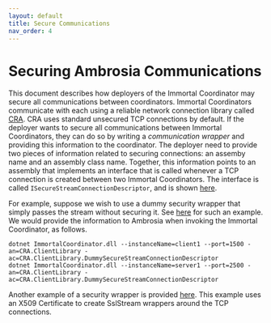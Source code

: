 ```yaml
---
layout: default
title: Secure Communications
nav_order: 4
---
```

# Securing Ambrosia Communications

This document describes how deployers of the Immortal Coordinator may secure all communications between coordinators. Immortal
Coordinators communicate with each using a reliable network connection library called [CRA](https://github.com/Microsoft/CRA).
CRA uses standard unsecured TCP connections by default. If the deployer wants to secure all communications between Immortal 
Coordinators, they can do so by writing a _communication wrapper_ and providing this information to the coordinator. The deployer
need to provide two pieces of information related to securing connections: an assemby name and an assembly class name. Together, 
this information points to an assembly that implements an interface that is called whenever a TCP connection is created between two
Immortal Coordinators. The interface is called `ISecureStreamConnectionDescriptor`, and is shown [here](https://github.com/Microsoft/CRA/blob/master/src/CRA.ClientLibrary/Security/ISecureStreamConnectionDescriptor.cs).

For example, suppose we wish to use a dummy security wrapper that simply passes the stream without securing it. See 
[here](https://github.com/Microsoft/CRA/blob/master/src/CRA.ClientLibrary/Security/DummySecureStreamConnectionDescriptor.cs)
for such an example. We would provide the information to Ambrosia when invoking the Immortal Coordinator, as follows.

    dotnet ImmortalCoordinator.dll --instanceName=client1 --port=1500 -an=CRA.ClientLibrary -ac=CRA.ClientLibrary.DummySecureStreamConnectionDescriptor
    dotnet ImmortalCoordinator.dll --instanceName=server1 --port=2500 -an=CRA.ClientLibrary -ac=CRA.ClientLibrary.DummySecureStreamConnectionDescriptor

Another example of a security wrapper is provided [here](https://github.com/Microsoft/CRA/blob/master/src/CRA.ClientLibrary/Security/SampleSecureStreamConnectionDescriptor.cs). 
This example uses an X509 Certificate to create SslStream wrappers around the TCP connections.
